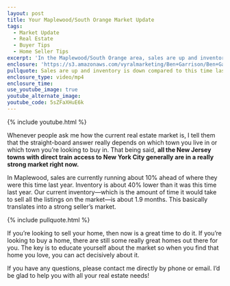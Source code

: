 ```yaml
---
layout: post
title: Your Maplewood/South Orange Market Update
tags:
  - Market Update
  - Real Estate
  - Buyer Tips
  - Home Seller Tips
excerpt: 'In the Maplewood/South Orange area, sales are up and inventory is down. What does this mean for buyers and sellers?'
enclosure: 'https://s3.amazonaws.com/vyralmarketing/Ben+Garrison/Ben+Garrison+Maplewood++South+Orange+Market+Update.mp4'
pullquote: Sales are up and inventory is down compared to this time last year.
enclosure_type: video/mp4
enclosure_time:
use_youtube_image: true
youtube_alternate_image:
youtube_code: 5sZFaXHuE6k
---
```



{% include youtube.html %}

Whenever people ask me how the current real estate market is, I tell them that the straight-board answer really depends on which town you live in or which town you’re looking to buy in. That being said, **all the New Jersey towns with direct train access to New York City generally are in a really strong market right now.&nbsp;**

In Maplewood, sales are currently running about 10% ahead of where they were this time last year. Inventory is about 40% lower than it was this time last year. Our current inventory—which is the amount of time it would take to sell all the listings on the market—is about 1.9 months. This basically translates into a strong seller’s market.&nbsp;

{% include pullquote.html %}

If you’re looking to sell your home, then now is a great time to do it. If you’re looking to buy a home, there are still some really great homes out there for you. The key is to educate yourself about the market so when you find that home you love, you can act decisively about it.

If you have any questions, please contact me directly by phone or email. I’d be glad to help you with all your real estate needs!
